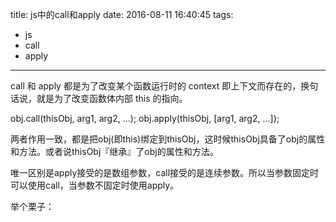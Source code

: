 title: js中的call和apply
date: 2016-08-11 16:40:45
tags:
- js
- call
- apply
---
call 和 apply 都是为了改变某个函数运行时的 context 即上下文而存在的，换句话说，就是为了改变函数体内部 this 的指向。

obj.call(thisObj, arg1, arg2, ...);
obj.apply(thisObj, [arg1, arg2, ...]);

两者作用一致，都是把obj(即this)绑定到thisObj，这时候thisObj具备了obj的属性和方法。或者说thisObj『继承』了obj的属性和方法。

唯一区别是apply接受的是数组参数，call接受的是连续参数。所以当参数固定时可以使用call，当参数不固定时使用apply。

举个栗子：